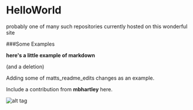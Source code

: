 # HelloWorld
probably one of many such repositories currently hosted on this wonderful site

###Some Examples

**here's a little example of markdown**

(and a deletion)

Adding some of matts_readme_edits changes as an example.

Include a contribution from **mbhartley** here.

![alt tag](https://github.com/mbhartleytest/HelloWorld/blob/master/images/Screen%20Shot%202016-08-15%20at%208.34.43%20AM.png
)


